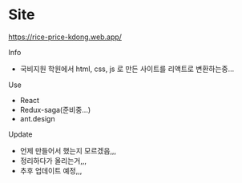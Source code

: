 # Site

https://rice-price-kdong.web.app/

Info
- 국비지원 학원에서 html, css, js 로 만든 사이트를 리액트로 변환하는중...

Use
- React
- Redux-saga(준비중...)
- ant.design

Update
- 언제 만들어서 했는지 모르겠음,,,
- 정리하다가 올리는거,,,
- 추후 업데이트 예정,,,